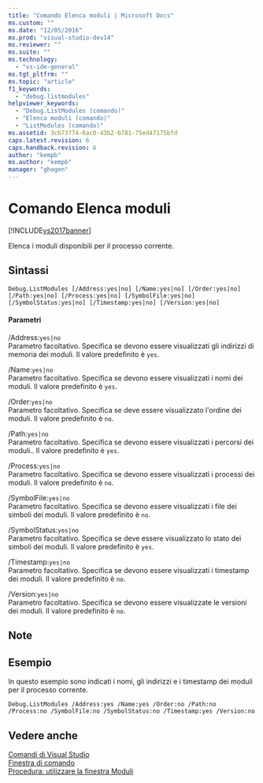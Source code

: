 ```yaml
---
title: "Comando Elenca moduli | Microsoft Docs"
ms.custom: ""
ms.date: "12/05/2016"
ms.prod: "visual-studio-dev14"
ms.reviewer: ""
ms.suite: ""
ms.technology: 
  - "vs-ide-general"
ms.tgt_pltfrm: ""
ms.topic: "article"
f1_keywords: 
  - "debug.listmodules"
helpviewer_keywords: 
  - "Debug.ListModules (comando)"
  - "Elenca moduli (comando)"
  - "ListModules (comando)"
ms.assetid: 3cb73774-6ac0-43b2-b781-75ed47175bfd
caps.latest.revision: 6
caps.handback.revision: 6
author: "kempb"
ms.author: "kempb"
manager: "ghogen"
---
```

# Comando Elenca moduli
[!INCLUDE[vs2017banner](../../code-quality/includes/vs2017banner.md)]

Elenca i moduli disponibili per il processo corrente.  
  
## Sintassi  
  
```  
Debug.ListModules [/Address:yes|no] [/Name:yes|no] [/Order:yes|no]  
[/Path:yes|no] [/Process:yes|no] [/SymbolFile:yes|no]  
[/SymbolStatus:yes|no] [/Timestamp:yes|no] [/Version:yes|no]  
```  
  
#### Parametri  
 \/Address:`yes|no`  
 Parametro facoltativo.  Specifica se devono essere visualizzati gli indirizzi di memoria dei moduli.  Il valore predefinito è `yes`.  
  
 \/Name:`yes|no`  
 Parametro facoltativo.  Specifica se devono essere visualizzati i nomi dei moduli.  Il valore predefinito è `yes`.  
  
 \/Order:`yes|no`  
 Parametro facoltativo.  Specifica se deve essere visualizzato l'ordine dei moduli.  Il valore predefinito è `no`.  
  
 \/Path:`yes|no`  
 Parametro facoltativo.  Specifica se devono essere visualizzati i percorsi dei moduli..  Il valore predefinito è `yes`.  
  
 \/Process:`yes|no`  
 Parametro facoltativo.  Specifica se devono essere visualizzati i processi dei moduli.  Il valore predefinito è `no`.  
  
 \/SymbolFile:`yes|no`  
 Parametro facoltativo.  Specifica se devono essere visualizzati i file dei simboli dei moduli.  Il valore predefinito è `no`.  
  
 \/SymbolStatus:`yes|no`  
 Parametro facoltativo.  Specifica se deve essere visualizzato lo stato dei simboli dei moduli.  Il valore predefinito è `yes`.  
  
 \/Timestamp:`yes|no`  
 Parametro facoltativo.  Specifica se devono essere visualizzati i timestamp dei moduli.  Il valore predefinito è `no`.  
  
 \/Version:`yes|no`  
 Parametro facoltativo.  Specifica se devono essere visualizzate le versioni dei moduli.  Il valore predefinito è `no`.  
  
## Note  
  
## Esempio  
 In questo esempio sono indicati i nomi, gli indirizzi e i timestamp dei moduli per il processo corrente.  
  
```  
Debug.ListModules /Address:yes /Name:yes /Order:no /Path:no /Process:no /SymbolFile:no /SymbolStatus:no /Timestamp:yes /Version:no  
```  
  
## Vedere anche  
 [Comandi di Visual Studio](../../ide/reference/visual-studio-commands.md)   
 [Finestra di comando](../../ide/reference/command-window.md)   
 [Procedura: utilizzare la finestra Moduli](../../debugger/how-to-use-the-modules-window.md)
